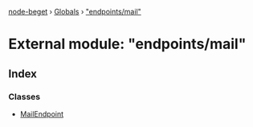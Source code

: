 [node-beget](../README.md) › [Globals](../globals.md) › ["endpoints/mail"](_endpoints_mail_.md)

# External module: "endpoints/mail"

## Index

### Classes

* [MailEndpoint](../classes/_endpoints_mail_.mailendpoint.md)
